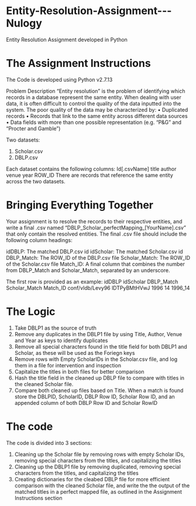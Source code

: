 # Entity-Resolution-Assignment---Nulogy
Entity Resolution Assignment developed in Python 

# The Assignment Instructions
The Code is developed using Python v2.7.13

Problem Description
“Entity resolution” is the problem of identifying which records in a database represent the
same entity. When dealing with user data, it is often difficult to control the quality of the
data inputted into the system. The poor quality of the data may be characterized by:
  • Duplicated records
  • Records that link to the same entity across different data sources
  • Data fields with more than one possible representation (e.g. “P&G” and “Procter and Gamble”)

Two datasets:
  1. Scholar.csv
  2. DBLP.csv

Each dataset contains the following columns:
Id[.csvName] title author venue year ROW_ID
There are records that reference the same entity across the two datasets.

# Bringing Everything Together
Your assignment is to resolve the records to their respective entities, and write a final
.csv named “DBLP_Scholar_perfectMapping_[YourName].csv” that only contain the
resolved entities. The final .csv file should include the following column headings:

 idDBLP: The matched DBLP.csv id
 idScholar: The matched Scholar.csv id
 DBLP_Match: The ROW_ID of the DBLP.csv file
 Scholar_Match: The ROW_ID of the Scholar.csv file
 Match_ID: A final column that combines the number from DBLP_Match and Scholar_Match, separated by an underscore.

The first row is provided as an example:
idDBLP            idScholar   DBLP_Match  Scholar_Match  Match_ID
conf/vldb/Levy96 lDTPyBMtHVwJ 1996        14            1996_14

# The Logic

1) Take DBLP1 as the source of truth
2) Remove any duplicates in the DBLP1 file by using Title, Author, Venue and Year as keys to identify duplicates
3) Remove all special characters found in the title field for both DBLP1 and Scholar, as these will be used as the Foriegn keys
4) Remove rows with Empty ScholarIDs in the Scholar.csv file, and log them in a file for intervention and inspection
5) Capitalize the titles in both files for better comparison
6) Hash the title field in the cleaned up DBLP file to compare with titles in the cleaned Scholar file.
7) Compare both cleaned up files based on Title. When a match is found store the DBLPID, ScholarID, DBLP Row ID, Scholar Row ID, and an appended column of both DBLP Row ID and Scholar RowID

# The code
The code is divided into 3 sections:
1) Cleaning up the Scholar file by removing rows with empty Scholar IDs, removing special characters from the titles, and capitalizing the titles
2) Cleaning up the DBLP1 file by removing duplicated, removing special characters from the titles, and capitalizing the titles
3) Creating dictionaries for the cleabed DBLP file for more efficient comparison with the cleaned Scholar file, and write the the output of the matched titles in a perfect mapped file, as outlined in the Assignment Instructions section
